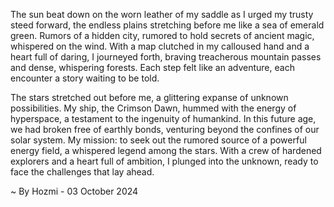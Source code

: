 
The sun beat down on the worn leather of my saddle as I urged my trusty steed forward, the endless plains stretching before me like a sea of emerald green. Rumors of a hidden city, rumored to hold secrets of ancient magic, whispered on the wind. With a map clutched in my calloused hand and a heart full of daring, I journeyed forth, braving treacherous mountain passes and dense, whispering forests. Each step felt like an adventure, each encounter a story waiting to be told. 

The stars stretched out before me, a glittering expanse of unknown possibilities. My ship, the Crimson Dawn, hummed with the energy of hyperspace, a testament to the ingenuity of humankind. In this future age, we had broken free of earthly bonds, venturing beyond the confines of our solar system. My mission: to seek out the rumored source of a powerful energy field, a whispered legend among the stars.  With a crew of hardened explorers and a heart full of ambition, I plunged into the unknown, ready to face the challenges that lay ahead. 

~ By Hozmi - 03 October 2024
